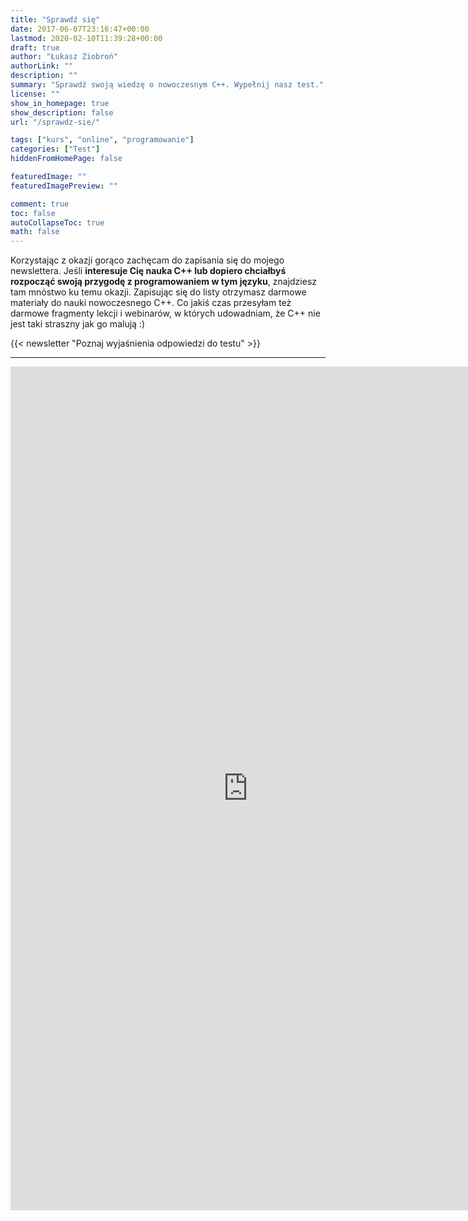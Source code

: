 ```yaml
---
title: "Sprawdź się"
date: 2017-06-07T23:16:47+00:00
lastmod: 2020-02-10T11:39:28+00:00
draft: true
author: "Łukasz Ziobroń"
authorLink: ""
description: ""
summary: "Sprawdź swoją wiedzę o nowoczesnym C++. Wypełnij nasz test."
license: ""
show_in_homepage: true
show_description: false
url: "/sprawdz-sie/"

tags: ["kurs", "online", "programowanie"]
categories: ["Test"]
hiddenFromHomePage: false

featuredImage: ""
featuredImagePreview: ""

comment: true
toc: false
autoCollapseToc: true
math: false
---
```


Korzystając z okazji gorąco zachęcam do zapisania się do mojego newslettera. Jeśli **interesuje Cię nauka C++ lub dopiero chciałbyś rozpocząć swoją przygodę z programowaniem w tym języku**, znajdziesz tam mnóstwo ku temu okazji.
Zapisując się do listy otrzymasz darmowe materiały do nauki nowoczesnego C++. Co jakiś czas przesyłam też darmowe fragmenty lekcji i webinarów, w których udowadniam, że C++ nie jest taki straszny jak go malują :)

{{< newsletter "Poznaj wyjaśnienia odpowiedzi do testu" >}}

---

<iframe src="https://docs.google.com/forms/d/e/1FAIpQLSfuq4turIlrf4_MN6eUVT6UGY_HrACymgCUJYUX95P-0VmvsA/viewform?embedded=true" width="760" height="1350" frameborder="0"></iframe>
